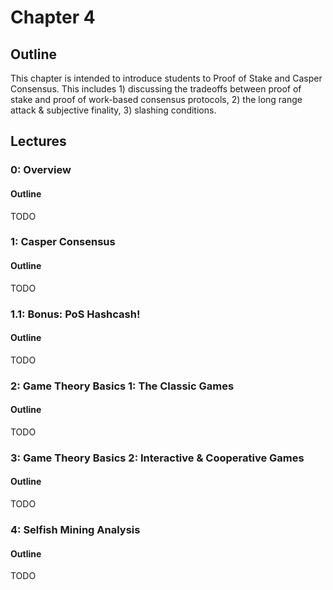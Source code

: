 # Chapter 4

## Outline
This chapter is intended to introduce students to Proof of Stake and Casper Consensus. This includes 1) discussing
the tradeoffs between proof of stake and proof of work-based consensus protocols, 2) the long range attack & subjective 
finality, 3) slashing conditions.

## Lectures

### 0: Overview

#### Outline
TODO

### 1: Casper Consensus

#### Outline
TODO

### 1.1: Bonus: PoS Hashcash!

#### Outline
TODO

### 2: Game Theory Basics 1: The Classic Games

#### Outline
TODO

### 3: Game Theory Basics 2: Interactive & Cooperative Games

#### Outline
TODO

### 4: Selfish Mining Analysis

#### Outline
TODO
